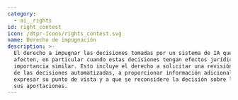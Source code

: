 ```yaml
---
category:
  - ai__rights
id: right_contest
icon: /dtpr-icons/rights_contest.svg
name: Derecho de impugnación
description: >-
  El derecho a impugnar las decisiones tomadas por un sistema de IA que le
  afecten, en particular cuando estas decisiones tengan efectos jurídicos o de
  importancia similar. Esto incluye el derecho a solicitar una revisión humana
  de las decisiones automatizadas, a proporcionar información adicional, a
  expresar su punto de vista y a que se reconsidere la decisión sobre la base de
  sus aportaciones.
---
```


